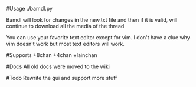#Usage
./bamdl.py

Bamdl will look for changes in the new.txt file and then if it is valid, will continue to download all the media of the thread

You can use your favorite text editor except for vim. I don't have a clue why vim doesn't work but most text editors will work.

#Supports
+8chan
+4chan
+lainchan


#Docs
All old docs were moved to the wiki

#Todo
Rewrite the gui and support more stuff
